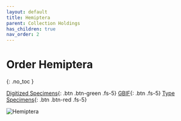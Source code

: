```yaml
---
layout: default
title: Hemiptera
parent: Collection Holdings
has_children: true
nav_order: 2
---
```


# Order Hemiptera
{: .no_toc }

[Digitized Specimens](https://serv.biokic.asu.edu/ecdysis/collections/list.php?db=1%2C3&taxa=Hemiptera&usethes=1&taxontype=4){: .btn .btn-green .fs-5}  [GBIF](https://www.gbif.org/occurrence/search?basis_of_record=PRESERVED_SPECIMEN&dataset_key=78a151c6-19aa-4840-86a7-6fbd84acccce&dataset_key=750b7bfc-3577-4b26-8aaf-3e4be9f0d639&publishing_org=814cdfb5-d4f8-4453-815f-ea5df98e76bf&taxon_key=809){: .btn .fs-5} [Type Specimens](https://serv.biokic.asu.edu/ecdysis/collections/list.php?db=1%2C3&typestatus=1&taxa=Hemiptera&usethes=1&taxontype=4){: .btn .btn-red .fs-5} 

<img src="https://serv.biokic.asu.edu/imglib/scan/ASU_ASULOB/ASULOB0000/ASULOB0000003_habitus_dorsal_1549996801.jpg" alt="Hemiptera" > 

